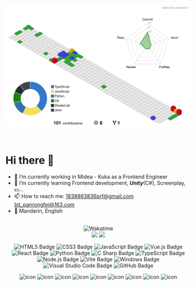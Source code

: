 
<picture>
  <!-- <source media="(prefers-color-scheme: dark)" srcset="https://cdn.jsdelivr.net/gh/BioDieAMan/BioDieAMan/profile-3d-contrib/profile-night-rainbow.svg" /> -->
  <!-- <source media="(prefers-color-scheme: light)" srcset="https://cdn.jsdelivr.net/gh/BioDieAMan/BioDieAMan/profile-3d-contrib/profile-gitblock.svg" /> -->
  <!-- <img src="https://cdn.jsdelivr.net/gh/Tim-RongfeiPan/BioDieAMan/profile-3d-contrib/profile-night-rainbow.svg" /> -->
  <!-- <img src="https://cdn.jsdelivr.net/gh/BioDieAMan/BioDieAMan/profile-3d-contrib/profile-gitblock.svg" /> -->
</picture>

![](./profile-3d-contrib/profile-gitblock.svg)

</br>

# Hi there 👋

- 🔭 I’m currently working in Midea - Kuka as a Frontend Engineer
- 🌱 I’m currently learning Frontend development, ***Unity***(C#), Screenplay, 💴...
- 📫 How to reach me: <1838863836prf@gmail.com> <bit_panrongfei@163.com>
- 💬 Mandarin, English

</br>


<!-- <div align="center">
<img src="https://komarev.com/ghpvc/?username=Tim-RongfeiPan&amp;label=Views&amp;color=0e75b6&amp;style=flat"style="max-width: 100%;" >
<img src="https://badges.pufler.dev/visits/Tim-RongfeiPan/Tim-RongfeiPan?color=0e75b6&logo=github&style=flat-square">
</div> -->

<div align="center">

<!-- 
<picture>
  <source
    srcset="https://github-readme-stats.vercel.app/api/wakatime?username=Tim_RongfeiPan&layout=compact&text_color=f0f6fc&bg_color=00000000&hide_border=true&hide_title=true"
    media="(prefers-color-scheme: dark)"
  />
  <source
    srcset="https://github-readme-stats.vercel.app/api/wakatime?username=Tim_RongfeiPan&layout=compact&theme=rose&hide_border=true&hide_title=true"
    media="(prefers-color-scheme: light)"
  />
  <img src="https://github-readme-stats.vercel.app/api/wakatime?username=Tim_RongfeiPan&layout=compact&theme=rose&hide_border=true&hide_title=true" />
</picture> -->

</div>




<!-- 
<div align="center">

<img src="https://wakatime.com/share/@Tim_RongfeiPan/22490ad1-d673-4a51-9163-8ccb64aebafc.svg"  alt="Wakatime"/>

</div> -->

<!-- Wakatime Graph-->
<!-- <table>
  <tr>
    <td><img src="./img.jpg" width="500" alt="Wakatime"/></td>
    <td><img src="https://wakatime.com/share/@Tim_RongfeiPan/14cc1187-2fe4-4158-81ac-cc4e5fc7a480.svg" width="500" alt="Wakatime"/></td>
  </tr>
</table> -->

<div align="center">
<img src="https://wakatime.com/share/@Tim_RongfeiPan/14cc1187-2fe4-4158-81ac-cc4e5fc7a480.svg" width="500" alt="Wakatime"/>

</div>


<div align="center"> 

<img height="137px"  src="https://github-readme-stats.vercel.app/api?username=Tim-RongfeiPan&hide_title=true&hide_border=true&show_icons=trueline_height=21&text_color=000&icon_color=000&theme=rose" /> 
<img height="137px"  src="https://github-readme-stats.vercel.app/api/top-langs/?username=Tim-RongfeiPan&hide_title=true&hide_border=true&layout=compact&langs_count=6&text_color=000&icon_color=fff&theme=rose" />

</div>

<div align="center">

![HTML5 Badge](https://img.shields.io/badge/HTML5-E34F26?logo=html5&logoColor=fff&style=flat)
![CSS3 Badge](https://img.shields.io/badge/CSS3-1572B6?logo=css3&logoColor=fff&style=flat)
![JavaScript Badge](https://img.shields.io/badge/JavaScript-F7DF1E?logo=javascript&logoColor=000&style=flat)
![Vue.js Badge](https://img.shields.io/badge/Vue.js-4FC08D?logo=vuedotjs&logoColor=fff&style=flat)
![React Badge](https://img.shields.io/badge/React-61DAFB?logo=react&logoColor=000&style=flat)
![Python Badge](https://img.shields.io/badge/Python-3776AB?logo=python&logoColor=fff&style=flat)
![C Sharp Badge](https://img.shields.io/badge/C%20Sharp-239120?logo=csharp&logoColor=fff&style=flat)
![TypeScript Badge](https://img.shields.io/badge/TypeScript-3178C6?logo=typescript&logoColor=fff&style=flat)
![Node.js Badge](https://img.shields.io/badge/Node.js-393?logo=nodedotjs&logoColor=fff&style=flat)
![Vite Badge](https://img.shields.io/badge/Vite-646CFF?logo=vite&logoColor=fff&style=flat)
![Windows Badge](https://img.shields.io/badge/Windows-0078D6?logo=windows&logoColor=fff&style=flat)
![Visual Studio Code Badge](https://img.shields.io/badge/Visual%20Studio%20Code-007ACC?logo=visualstudiocode&logoColor=fff&style=flat)
![GitHub Badge](https://img.shields.io/badge/GitHub-181717?logo=github&logoColor=fff&style=flat)

</div>

<div align="center" >

<img src="https://techstack-generator.vercel.app/js-icon.svg" alt="icon" width="61" height="61" />
<img src="https://techstack-generator.vercel.app/ts-icon.svg" alt="icon" width="61" height="61" />
<img src="https://techstack-generator.vercel.app/csharp-icon.svg" alt="icon" width="61" height="61" />
<img src="https://techstack-generator.vercel.app/react-icon.svg" alt="icon" width="61" height="61" />
<img src="https://techstack-generator.vercel.app/python-icon.svg" alt="icon" width="61" height="61" />
<img src="https://techstack-generator.vercel.app/github-icon.svg" alt="icon" width="61" height="61" />
<img src="https://techstack-generator.vercel.app/nginx-icon.svg" alt="icon" width="61" height="61" />
<img src="https://techstack-generator.vercel.app/prettier-icon.svg" alt="icon" width="61" height="61" />
<img src="https://techstack-generator.vercel.app/sass-icon.svg" alt="icon" width="61" height="61" />

</div>